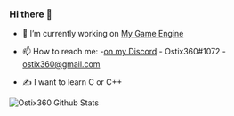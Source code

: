 ### Hi there 👋


- 🔭 I’m currently working on [My Game Engine](https://github.com/ostix360/JMEGameEngine)

- 📫 How to reach me: -[on my Discord](https://discord.gg/aEPdAxr)
                      - Ostix360#1072
                      - ostix360@gmail.com
              

- ✍️ I want to learn C or C++

                     
<img align="center" src="https://github-readme-stats.vercel.app/api?username=ostix360&line_height=20&title_color=7A7ADB&icon_color=2234AE&text_color=D3D3D3&bg_color=0,000000,130F40" alt="Ostix360 Github Stats">                     

<!--
**ostix360/ostix360** is a ✨ _special_ ✨ repository because its `README.md` (this file) appears on your GitHub profile.

Here are some ideas to get you started:

- 🌱 I’m currently learning ...
- 👯 I’m looking to collaborate on ...
- 🤔 I’m looking for help with ...
- 💬 Ask me about ...
- 📫 How to reach me: ...
- 😄 Pronouns: ...
- ⚡ Fun fact: ...
-->
